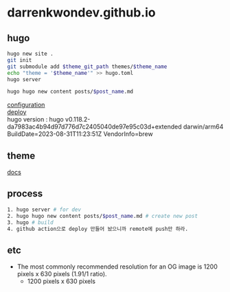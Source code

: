 # darrenkwondev.github.io

## hugo

```bash
hugo new site .
git init
git submodule add $theme_git_path themes/$theme_name
echo "theme = '$theme_name'" >> hugo.toml
hugo server

hugo hugo new content posts/$post_name.md
```

[configuration](https://gohugo.io/getting-started/configuration/)  
[deploy](https://gohugo.io/hosting-and-deployment/hugo-deploy/)  
hugo version : hugo v0.118.2-da7983ac4b94d97d776d7c2405040de97e95c03d+extended darwin/arm64 BuildDate=2023-08-31T11:23:51Z VendorInfo=brew

## theme

[docs](https://rxsamira.netlify.app/post/hugo-dead-simple/)

## process

```bash
1. hugo server # for dev
2. hugo hugo new content posts/$post_name.md # create new post
3. hugo # build
4. github action으로 deploy 만들어 놨으니까 remote에 push만 하라.
```

## etc

-   The most commonly recommended resolution for an OG image is 1200 pixels x 630 pixels (1.91/1 ratio).
    -   1200 pixels x 630 pixels

